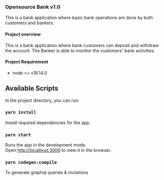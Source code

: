 ### Opensource Bank v1.0
This is a bank application where basic bank operations are done by both customers and bankers.

#### Project overview
This is a bank application where bank customers can deposit and withdraw the account. The Banker is able to monitor the customers' bank activities.

#### Project Requirement 
* node >= v18.14.0

## Available Scripts

In the project directory, you can run:

### `yarn install`

Install required dependencies for the app.

### `yarn start`

Runs the app in the development mode.\
Open [http://localhost:3000](http://localhost:3000) to view it in the browser.

### `yarn codegen:compile`

To generate graphql queries & mutations